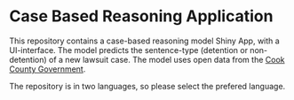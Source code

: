 # Case Based Reasoning Application
This repository contains a case-based reasoning model Shiny App, with a UI-interface. The model predicts the sentence-type (detention or non-detention) of a new lawsuit case. The model uses open data from the [Cook County Government](https://datacatalog.cookcountyil.gov/Courts/Sentencing). 

The repository is in two languages, so please select the prefered language. 